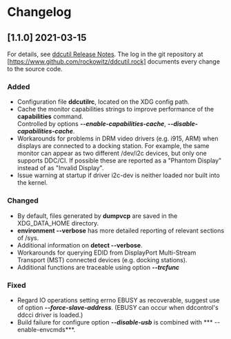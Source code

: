 # Changelog

## [1.1.0] 2021-03-15

For details, see [ddcutil Release Notes](https://www.ddcutil.com/release_notes).
The log in the git repository at [https://www.github.com/rockowitz/ddcutil.rock] 
documents every change to the source code.

### Added
- Configuration file **ddcutilrc**, located on the XDG config path.   
- Cache the monitor capabilities strings to improve performance of the **capabilities** command.  
  Controlled by options ***--enable-capabilities-cache***, ***--disable-capabilities-cache***.
- Workarounds for problems in DRM video drivers (e.g. i915, ARM) when displays are connected to 
  a docking station. For example, the same monitor can appear as two different /dev/i2c devices,
  but only one supports DDC/CI.  If possible these are reported as a "Phantom Display" instead 
  of as "Invalid Display". 
- Issue warning at startup if driver i2c-dev is neither loaded nor built into the kernel.

### Changed
- By default, files generated by **dumpvcp** are saved in the XDG_DATA_HOME directory.
- **environment --verbose** has more detailed reporting of relevant sections of /sys.
- Additional information on **detect --verbose**.
- Workarounds for querying EDID from DisplayPort Multi-Stream Transport (MST)
  connected devices (e.g. docking stations).
- Additional functions are traceable using option ***--trcfunc***

### Fixed
- Regard IO operations setting errno EBUSY as recoverable, suggest use of   option 
  ***--force-slave-address***.  (EBUSY can occur when ddcontrol's ddcci driver 
  is loaded.)
- Build failure for configure option ***--disable-usb*** is combined with 
  *** --enable-envcmds***.

